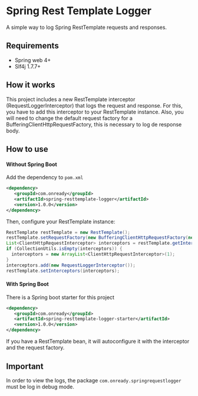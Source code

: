 # Spring Rest Template Logger

A simple way to log Spring RestTemplate requests and responses.

## Requirements

- Spring web 4+
- Slf4j 1.7.7+

## How it works
This project includes a new RestTemplate interceptor (RequestLoggerInterceptor) that logs the request and response. For this, you have to add this interceptor to your RestTemplate instance. Also, you will need to change the default request factory for a BufferingClientHttpRequestFactory, this is necessary to log de response body.

## How to use

#### Without Spring Boot

Add the dependency to `pom.xml`

```xml
<dependency>
   <groupId>com.onready</groupId>
   <artifactId>spring-resttemplate-logger</artifactId>
   <version>1.0.0</version>
</dependency>
```

Then, configure your RestTemplate instance: 

```java
RestTemplate restTemplate = new RestTemplate();
restTemplate.setRequestFactory(new BufferingClientHttpRequestFactory(new SimpleClientHttpRequestFactory()));
List<ClientHttpRequestInterceptor> interceptors = restTemplate.getInterceptors();
if (CollectionUtils.isEmpty(interceptors)) {
  interceptors = new ArrayList<ClientHttpRequestInterceptor>(1);
}
interceptors.add(new RequestLoggerInterceptor());
restTemplate.setInterceptors(interceptors);
``` 

#### With Spring Boot
There is a Spring boot starter for this project

```xml
<dependency>
   <groupId>com.onready</groupId>
   <artifactId>spring-resttemplate-logger-starter</artifactId>
   <version>1.0.0</version>
</dependency>
```

If you have a RestTemplate bean, it will autoconfigure it with the interceptor and the request factory.


## Important
In order to view the logs, the package `com.onready.springrequestlogger` must be log in debug mode. 